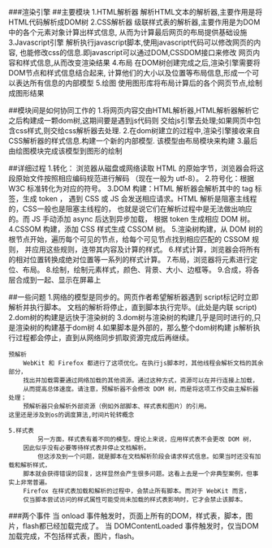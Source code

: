 ###渲染引擎
##主要模块
	1.HTML解析器
		解析HTML文本的解析器,主要作用是将HTML代码解析成DOM树
	2.CSS解析器
		级联样式表的解析器,主要作用是为DOM中的各个元素对象计算出样式信息,
		从而为计算最后网页的布局提供基础设施
	3.Javascript引擎
		解析执行javascript脚本,使用javascript代码可以修改网页的内容,
		也能修改css的信息.即javascript可以通过DOM,CSSDOM接口来修改
		网页内容和样式信息,从而改变渲染结果
	4.布局
		在DOM树创建完成之后,渲染引擎需要将DOM节点和样式信息结合起来,
		计算他们的大小以及位置等布局信息,形成一个可以表达所有信息的内部模型
	5.绘图
		使用图形库将布局计算后的各个网页节点,绘制成图形结果
	
	
##模块间是如何协同工作的
	1.将网页内容交由HTML解析器,HTML解析器解析它之后构建成一颗dom树,这期间要是遇到js代码则
		交给js引擎去处理;如果网页中包含css样式,则交给css解析器去处理.
	2.在dom树建立的过程中,渲染引擎接收来自CSS解析器的样式信息.构建一个新的内部模型.
		该模型由布局模块来构建
	3.最后由绘图模块完成该模型到图形的绘制
	
##详细过程
	1.转化： 浏览器从磁盘或网络读取 HTML 的原始字节，浏览器会将这段原始文件按照相应编码规范进行解码
			（现在一般为 utf-8）。
	2.符号化：根据 W3C 标准转化为对应的符号。
	3.DOM 构建：HTML 解析器会解析其中的 tag 标签，生成 token ，
			遇到 CSS 或 JS 会发送相应请求。HTML 解析是阻塞主线程的，CSS一般也是阻塞主线程的，
			也就是说它们在解析过程中是无法做出响应的。而 JS 手动添加 async 后达到异步加载，
			根据 token 生成相应 DOM 树。
	4.CSSOM 构建，添加 CSS 样式生成 CSSOM 树。
	5.渲染树构建，从 DOM 树的根节点开始，遍历每个可见的节点，给每个可见节点找到相应匹配的 CSSOM 规则，
				并应用这些规则，连带其内容及计算的样式。
	6.样式计算，浏览器会将所有的相对位置转换成绝对位置等一系列的样式计算。
	7.布局，浏览器将元素进行定位、布局。
	8.绘制，绘制元素样式，颜色、背景、大小、边框等。
	9.合成，将各层合成到一起、显示在屏幕上

##一些问题
	1.网络的模型是同步的。网页作者希望解析器遇到 script标记时立即解析并执行脚本。
		文档的解析将停止，直到脚本执行完毕。(此处是内联 script)
	2.dom树的构建是远快于渲染树的
	3.dom树与渲染树的构建几乎是同时进行的,只是渲染树的构建基于dom树
	4.如果脚本是外部的，那么整个dom树构建  js解析执行过程都会停止，直到从网络同步抓取资源完成后再继续。
	
	预解析
		WebKit 和 Firefox 都进行了这项优化。在执行js脚本时，其他线程会解析文档的其余部分，
		找出并加载需要通过网络加载的其他资源。通过这种方式，资源可以在并行连接上加载，
		从而提高总体速度。请注意，预解析器不会修改 DOM 树，而是将这项工作交由主解析器处理；
		预解析器只会解析外部资源（例如外部脚本、样式表和图片）的引用。
	这里还是涉及到os的调度算法,时间片轮转概念
	
	5.样式表
			另一方面，样式表有着不同的模型。理论上来说，应用样式表不会更改 DOM 树，
		因此似乎没有必要等待样式表并停止文档解析。
			但这涉及到一个问题，就是脚本在文档解析阶段会请求样式信息。如果当时还没有加载和解析样式，
		脚本就会获得错误的回复，这样显然会产生很多问题。这看上去是一个非典型案例，但事实上非常普遍。
		Firefox 在样式表加载和解析的过程中，会禁止所有脚本。而对于 WebKit 而言，
		仅当脚本尝试访问的样式属性可能受尚未加载的样式表影响时，它才会禁止该脚本。
		
###两个事件
	当 onload 事件触发时，页面上所有的DOM，样式表，脚本，图片，flash都已经加载完成了。
	当 DOMContentLoaded 事件触发时，仅当DOM加载完成，不包括样式表，图片，flash。